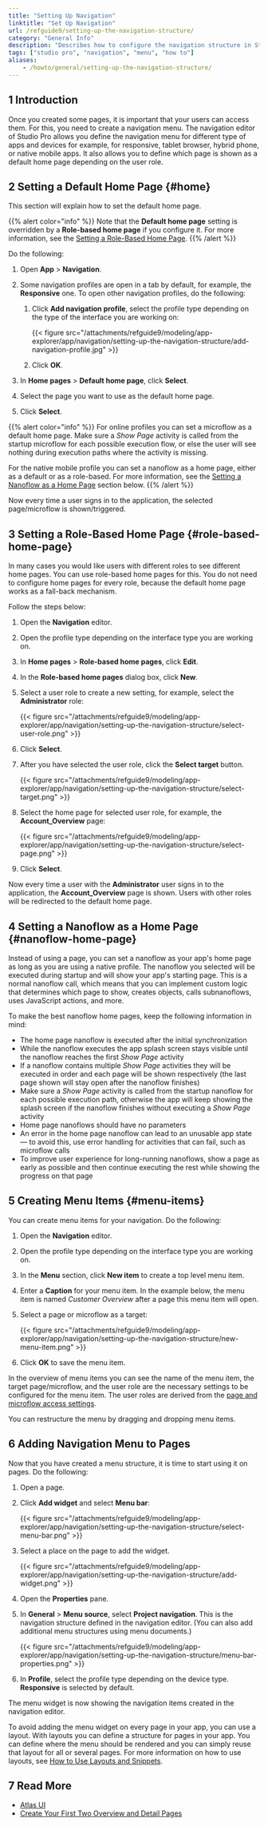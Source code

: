 ```yaml
---
title: "Setting Up Navigation"
linktitle: "Set Up Navigation"
url: /refguide9/setting-up-the-navigation-structure/
category: "General Info"
description: "Describes how to configure the navigation structure in Studio Pro."
tags: ["studio pro", "navigation", "menu", "how to"]
aliases:
    - /howto/general/setting-up-the-navigation-structure/
---
```

## 1 Introduction

Once you created some pages, it is important that your users can access them. For this, you need to create a navigation menu. The navigation editor of Studio Pro allows you define the navigation menu for different type of apps and devices for example, for responsive, tablet browser, hybrid phone, or native mobile apps. It also allows you to define which page is shown as a default home page depending on the user role.

## 2 Setting a Default Home Page {#home}

This section will explain how to set the default home page. 

{{% alert color="info" %}}
Note that the **Default home page** setting is overridden by a **Role-based home page** if you configure it. For more information, see the [Setting a Role-Based Home Page](#role-based-home-page).
{{% /alert %}}

Do the following:

1. Open **App** > **Navigation**.
2. Some navigation profiles are open in a tab by default, for example, the **Responsive** one. To open other navigation profiles, do the following:

    1. Click **Add navigation profile**, select the profile type depending on the type of the interface you are working on:

        {{< figure src="/attachments/refguide9/modeling/app-explorer/app/navigation/setting-up-the-navigation-structure/add-navigation-profile.jpg" >}}

    2. Click **OK**.

3. In **Home pages** > **Default home page**, click **Select**.
4. Select the page you want to use as the default home page. 
5. Click **Select**.

{{% alert color="info" %}}
For online profiles you can set a microflow as a default home page. Make sure a *Show Page* activity is called from the startup microflow for each possible execution flow, or else the user will see nothing during execution paths where the activity is missing.

For the native mobile profile you can set a nanoflow as a home page, either as a default or as a role-based. For more information, see the [Setting a Nanoflow as a Home Page](#nanoflow-home-page) section below.
{{% /alert %}}

Now every time a user signs in to the application, the selected page/microflow is shown/triggered.

## 3 Setting a Role-Based Home Page {#role-based-home-page}

In many cases you would like users with different roles to see different home pages. You can use role-based home pages for this. You do not need to configure home pages for every role, because the default home page works as a fall-back mechanism. 

Follow the steps below:

1. Open the **Navigation** editor.
2. Open the profile type depending on the interface type you are working on. 
3. In **Home pages** > **Role-based home pages**, click **Edit**.
4. In the **Role-based home pages** dialog box, click **New**.
5. Select a user role to create a new setting, for example, select the **Administrator** role:

    {{< figure src="/attachments/refguide9/modeling/app-explorer/app/navigation/setting-up-the-navigation-structure/select-user-role.png" >}}

6. Click **Select**.
7. After you have selected the user role, click the **Select target** button.

    {{< figure src="/attachments/refguide9/modeling/app-explorer/app/navigation/setting-up-the-navigation-structure/select-target.png" >}}

8. Select the home page for selected user role, for example, the **Account_Overview** page:

    {{< figure src="/attachments/refguide9/modeling/app-explorer/app/navigation/setting-up-the-navigation-structure/select-page.png" >}}

9. Click **Select**.

Now every time a user with the **Administrator** user signs in to the application, the **Account_Overview** page is shown. Users with other roles will be redirected to the default home page.

## 4 Setting a Nanoflow as a Home Page {#nanoflow-home-page}

Instead of using a page, you can set a nanoflow as your app's home page as long as you are using a native profile. The nanoflow you selected will be executed during startup and will show your app's starting page. This is a normal nanoflow call, which means that you can implement custom logic that determines which page to show, creates objects, calls subnanoflows, uses JavaScript actions, and more.

To make the best nanoflow home pages, keep the following information in mind:

* The home page nanoflow is executed after the initial synchronization
* While the nanoflow executes the app splash screen stays visible until the nanoflow reaches the first *Show Page* activity
* If a nanoflow contains multiple *Show Page* activities they will be executed in order and each page will be shown respectively (the last page shown will stay open after the nanoflow finishes)
* Make sure a *Show Page* activity is called from the startup nanoflow for each possible execution path, otherwise the app will keep showing the splash screen if the nanoflow finishes without executing a *Show Page* activity
* Home page nanoflows should have no parameters
* An error in the home page nanoflow can lead to an unusable app state — to avoid this, use error handling for activities that can fail, such as microflow calls
* To improve user experience for long-running nanoflows, show a page as early as possible and then continue executing the rest while showing the progress on that page

## 5 Creating Menu Items {#menu-items}

You can create menu items for your navigation. Do the following:

1. Open the **Navigation** editor.
2. Open the profile type depending on the interface type you are working on. 
3. In the **Menu** section, click **New item** to create a top level menu item. 
4. Enter a **Caption** for your menu item. In the example below, the menu item is named *Customer Overview* after a page this menu item will open.
5. Select a page or microflow as a target:

    {{< figure src="/attachments/refguide9/modeling/app-explorer/app/navigation/setting-up-the-navigation-structure/new-menu-item.png" >}}

6. Click **OK** to save the menu item.

In the overview of menu items you can see the name of the menu item, the target page/microflow, and the user role are the necessary settings to be configured for the menu item. The user roles are derived from the [page and microflow access settings](/refguide9/module-security/). 

You can restructure the menu by dragging and dropping menu items.

## 6 Adding Navigation Menu to Pages

Now that you have created a menu structure, it is time to start using it on pages. Do the following:

1. Open a page.
2. Click **Add widget** and select **Menu bar**:

    {{< figure src="/attachments/refguide9/modeling/app-explorer/app/navigation/setting-up-the-navigation-structure/select-menu-bar.png" >}}

3. Select a place on the page to add the widget.

    {{< figure src="/attachments/refguide9/modeling/app-explorer/app/navigation/setting-up-the-navigation-structure/add-widget.png" >}}

4. Open the **Properties** pane.
5. In **General** > **Menu source**, select **Project navigation**. This is the navigation structure defined in the navigation editor. (You can also add additional menu structures using menu documents.)

    {{< figure src="/attachments/refguide9/modeling/app-explorer/app/navigation/setting-up-the-navigation-structure/menu-bar-properties.png" >}}

6. In **Profile**, select the profile type depending on the device type. **Responsive** is selected by default.  

The menu widget is now showing the navigation items created in the navigation editor.

To avoid adding the menu widget on every page in your app,  you can use a layout. With layouts you can define a structure for pages in your app. You can define where the menu should be rendered and you can simply reuse that layout for all or several pages. For more information on how to use layouts, see [How to Use Layouts and Snippets](/howto/front-end/layouts-and-snippets/).

## 7 Read More

* [Atlas UI](/howto/front-end/atlas-ui/)
* [Create Your First Two Overview and Detail Pages](/howto/front-end/create-your-first-two-overview-and-detail-pages/)
